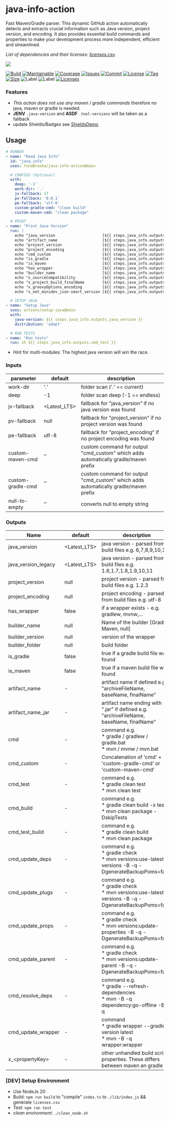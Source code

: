# java-info-action

Fast Maven/Gradle parser.
This dynamic GitHub action automatically detects and extracts crucial information such as Java version, project version,
and encoding.
It also provides essential build commands and properties to make your development process more independent, efficient
and streamlined.

_List of dependencies and their licenses: [licenses.csv](https://github.com/YunaBraska/java-info-action/blob/main/licenses.csv)._

[![](https://img.shields.io/static/v1?label=Sponsor&message=%E2%9D%A4&logo=GitHub&color=%23fe8e86)](https://github.com/sponsors/YunaBraska)

[![Build][build_shield]][build_link]
[![Maintainable][maintainable_shield]][maintainable_link]
[![Coverage][coverage_shield]][coverage_link]
[![Issues][issues_shield]][issues_link]
[![Commit][commit_shield]][commit_link]
[![License][license_shield]][license_link]
[![Tag][tag_shield]][tag_link]
[![Size][size_shield]][size_shield]
![Label][label_shield]
![Label][node_version]
[![Licenses](https://img.shields.io/badge/Licenses-065d7c?style=flat-square)](https://github.com/YunaBraska/java-info-action/blob/main/dist/licenses.txt)

### Features

* *This action does not use any maven / gradle commands* therefore no java, maven or gradle is needed.
* **JENV** `.java-version` and **ASDF** `.tool-versions` will be taken as a fallback
* update Shields/Badges see [ShieldsDemo](./ShieldDemo.md)

## Usage

```yaml
# RUNNER
- name: "Read Java Info"
  id: "java_info"
  uses: YunaBraska/java-info-action@main

  # CONFIGS (Optional)
  with:
    deep: '-1'
    work-dir: '.'
    jv-fallback: 17
    pv-fallback: '0.0.1'
    pe-fallback: 'utf-8'
    custom-gradle-cmd: "clean build"
    custom-maven-cmd: "clean package"

  # PRINT
- name: "Print Java Version"
  run: |
    echo "java_version                     [${{ steps.java_info.outputs.java_version }}]"
    echo "artifact_name                    [${{ steps.java_info.outputs.artifact_name }}]"
    echo "project_version                  [${{ steps.java_info.outputs.project_version }}]"
    echo "project_encoding                 [${{ steps.java_info.outputs.project_encoding }}]"
    echo "cmd_custom                       [${{ steps.java_info.outputs.cmd_custom }}]"
    echo "is_gradle                        [${{ steps.java_info.outputs.is_gradle }}]"
    echo "is_maven                         [${{ steps.java_info.outputs.is_maven }}]"
    echo "has_wrapper                      [${{ steps.java_info.outputs.has_wrapper }}]"
    echo "builder_name                     [${{ steps.java_info.outputs.builder_name }}]"
    echo "x_sourceCompatibility            [${{ steps.java_info.outputs.x_sourceCompatibility }}]"
    echo "x_project_build_finalName        [${{ steps.java_info.outputs.x_project_build_finalName }}]"
    echo "x_groovyOptions_encoding         [${{ steps.java_info.outputs.x_groovyOptions_encoding }}]"
    echo "x_net_minidev_json-smart_version [${{ steps.java_info.outputs.x_project_dependencies_dependency_net_minidev_json-smart_version }}]"

  # SETUP JAVA
- name: "Setup Java"
  uses: actions/setup-java@main
  with:
    java-version: ${{ steps.java_info.outputs.java_version }}
    distribution: 'adopt'

  # RUN TESTS
- name: "Run tests"
  run: sh ${{ steps.java_info.outputs.cmd_test }}

```

* Hint for multi-modules: The highest java version will win the race.

### Inputs

| parameter         | default      | description                                                                         |
|-------------------|--------------|-------------------------------------------------------------------------------------|
| work-dir          | '.'          | folder scan ('.' == current)                                                        |
| deep              | -1           | folder scan deep (-1 == endless)                                                    |
| jv-fallback       | <Latest_LTS> | fallback for "java_version" if no java version was found                            |
| pv-fallback       | null         | fallback for "project_version" if no project version was found                      |
| pe-fallback       | utf-8        | fallback for "project_encoding" if no project encoding was found                    |
| custom-maven-cmd  | ''           | custom command for output "cmd_custom" which adds automatically gradle/maven prefix |
| custom-gradle-cmd | ''           | custom command for output "cmd_custom" which adds automatically gradle/maven prefix |
| null-to-empty     | ''           | converts null to empty string                                                       |

### Outputs

| Name                | default      | description                                                                                                |
|---------------------|--------------|------------------------------------------------------------------------------------------------------------|
| java_version        | <Latest_LTS> | java version - parsed from build files e.g. 6,7,8,9,10,11                                                  |
| java_version_legacy | <Latest_LTS> | java version - parsed from build files e.g. 1.6,1.7,1.8,1.9,10,11                                          |
| project_version     | null         | project version - parsed from build files e.g. 1.2.3                                                       |
| project_encoding    | null         | project encoding - parsed from build files e.g. utf-8                                                      |
| has_wrapper         | false        | if a wrapper exists - e.g. gradlew, mvnw,...                                                               |
| builder_name        | null         | Name of the builder \[Gradle, Maven, null]                                                                 |
| builder_version     | null         | version of the wrapper                                                                                     |
| builder_folder      | null         | build folder                                                                                               |
| is_gradle           | false        | true if a gradle build file was found                                                                      |
| is_maven            | false        | true if a maven build file was found                                                                       |
| artifact_name       | -            | artifact name if defined e.g. "archiveFileName, baseName, finalName"                                       |
| artifact_name_jar   | -            | artifact name ending with ".jar" if defined e.g. "archiveFileName, baseName, finalName"                    |
| cmd                 | -            | command e.g. <br>*  gradle / gradlew / gradle.bat <br>*  mvn / mvnw / mvn.bat                              |
| cmd_custom          | -            | Concatenation of 'cmd' + 'custom-gradle-cmd' or 'custom-maven-cmd'                                         |
| cmd_test            | -            | command e.g. <br>*  gradle clean test <br>*  mvn clean test                                                |
| cmd_build           | -            | command e.g. <br>*  gradle clean build -x test  <br>*  mvn clean package -DskipTests                       |
| cmd_test_build      | -            | command e.g. <br>*  gradle clean build  <br>*  mvn clean package                                           |
| cmd_update_deps     | -            | command e.g. <br>*  gradle check  <br>*  mvn versions:use-latest-versions -B -q -DgenerateBackupPoms=false |
| cmd_update_plugs    | -            | command e.g. <br>*  gradle check  <br>*  mvn versions:use-latest-versions -B -q -DgenerateBackupPoms=false |
| cmd_update_props    | -            | command e.g. <br>*  gradle check  <br>*  mvn versions:update-properties -B -q -DgenerateBackupPoms=false   |
| cmd_update_parent   | -            | command e.g. <br>*  gradle check  <br>*  mvn versions:update-parent -B -q -DgenerateBackupPoms=false       |
| cmd_resolve_deps    | -            | command e.g. <br>*  gradle --refresh-dependencies  <br>*  mvn -B -q dependency:go-offline -B -q            |
| cmd_update_wrapper  | -            | command  <br>*  gradle wrapper --gradle-version latest  <br>*  mvn -B -q wrapper:wrapper                   |
| x_\<propertyKey>    | -            | other unhandled build script properties. These differs between maven an gradle                             |

### \[DEV] Setup Environment

* Use NodeJs 20
* Build: `npm run build` to "compile" `index.ts` to `./lib/index.js` && generate `licenses.csv`
* Test: `npm run test`
* _clean environment: `./clean_node.sh`_

[build_shield]: https://github.com/YunaBraska/java-info-action/workflows/RELEASE/badge.svg

[build_link]: https://github.com/YunaBraska/java-info-action/actions/workflows/publish.yml/badge.svg

[maintainable_shield]: https://img.shields.io/codeclimate/maintainability/YunaBraska/java-info-action?style=flat-square

[maintainable_link]: https://codeclimate.com/github/YunaBraska/java-info-action/maintainability

[coverage_shield]: https://img.shields.io/codeclimate/coverage/YunaBraska/java-info-action?style=flat-square

[coverage_link]: https://codeclimate.com/github/YunaBraska/java-info-action/test_coverage

[issues_shield]: https://img.shields.io/github/issues/YunaBraska/java-info-action?style=flat-square

[issues_link]: https://github.com/YunaBraska/java-info-action/commits/main

[commit_shield]: https://img.shields.io/github/last-commit/YunaBraska/java-info-action?style=flat-square

[commit_link]: https://github.com/YunaBraska/java-info-action/issues

[license_shield]: https://img.shields.io/github/license/YunaBraska/java-info-action?style=flat-square

[license_link]: https://github.com/YunaBraska/java-info-action/blob/main/LICENSE

[tag_shield]: https://img.shields.io/github/v/tag/YunaBraska/java-info-action?style=flat-square

[tag_link]: https://github.com/YunaBraska/java-info-action/releases

[size_shield]: https://img.shields.io/github/repo-size/YunaBraska/java-info-action?style=flat-square

[label_shield]: https://img.shields.io/badge/Yuna-QueenInside-blueviolet?style=flat-square

[gitter_shield]: https://img.shields.io/gitter/room/YunaBraska/java-info-action?style=flat-square

[gitter_link]: https://gitter.im/java-info-action/Lobby

[node_version]: https://img.shields.io/badge/node-20-blueviolet?style=flat-square
